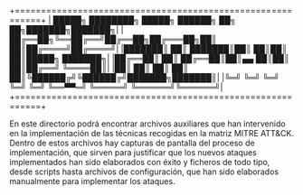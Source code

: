   +===========================================================+
  | █████╗ ████████╗ █████╗  ██████╗ ██╗   ██╗███████╗███████╗|
  |██╔══██╗╚══██╔══╝██╔══██╗██╔═══██╗██║   ██║██╔════╝██╔════╝|
  |███████║   ██║   ███████║██║   ██║██║   ██║█████╗  ███████╗|
  |██╔══██║   ██║   ██╔══██║██║▄▄ ██║██║   ██║██╔══╝  ╚════██║|
  |██║  ██║   ██║   ██║  ██║╚██████╔╝╚██████╔╝███████╗███████║|
  |╚═╝  ╚═╝   ╚═╝   ╚═╝  ╚═╝ ╚══▀▀═╝  ╚═════╝ ╚══════╝╚══════╝|
  +===========================================================+

En este directorio podrá encontrar archivos auxiliares que han intervenido en la implementación de las técnicas recogidas en la matriz MITRE ATT&CK. Dentro de estos archivos hay capturas
de pantalla del proceso de implementación, que sirven para justificar que los nuevos ataques implementados han sido elaborados con éxito y ficheros de todo tipo, desde scripts hasta archivos
de configuración, que han sido elaborados manualmente para implementar los ataques.

